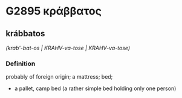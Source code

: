 # G2895 κράββατος

## krábbatos

_(krab'-bat-os | KRAHV-va-tose | KRAHV-va-tose)_

### Definition

probably of foreign origin; a mattress; bed; 

- a pallet, camp bed (a rather simple bed holding only one person)
